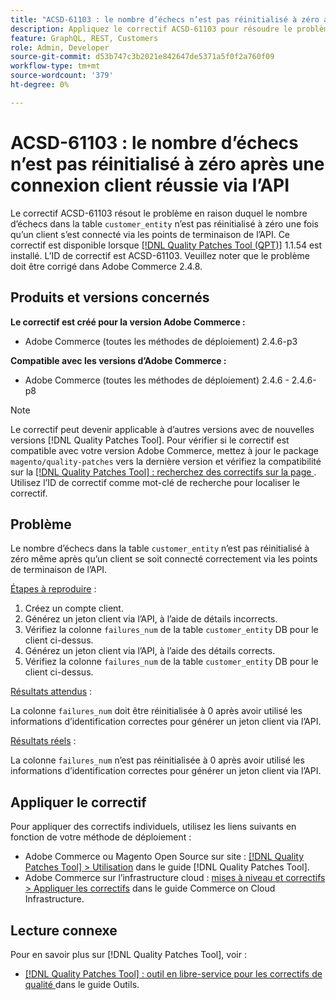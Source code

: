 ```yaml
---
title: "ACSD-61103 : le nombre d’échecs n’est pas réinitialisé à zéro après une connexion client réussie via l’API"
description: Appliquez le correctif ACSD-61103 pour résoudre le problème Adobe Commerce en raison duquel le nombre d’échecs dans la table &grave;customer_entity&grave; n’est pas réinitialisé à zéro une fois qu’un client s’est connecté via les points de terminaison de l’API.
feature: GraphQL, REST, Customers
role: Admin, Developer
source-git-commit: d53b747c3b2021e842647de5371a5f0f2a760f09
workflow-type: tm+mt
source-wordcount: '379'
ht-degree: 0%

---
```



# ACSD-61103 : le nombre d’échecs n’est pas réinitialisé à zéro après une connexion client réussie via l’API

Le correctif ACSD-61103 résout le problème en raison duquel le nombre d’échecs dans la table `customer_entity` n’est pas réinitialisé à zéro une fois qu’un client s’est connecté via les points de terminaison de l’API. Ce correctif est disponible lorsque [[!DNL Quality Patches Tool (QPT)]](/help/tools/quality-patches-tool/quality-patches-tool-to-self-serve-quality-patches.md) 1.1.54 est installé. L’ID de correctif est ACSD-61103. Veuillez noter que le problème doit être corrigé dans Adobe Commerce 2.4.8.

## Produits et versions concernés

**Le correctif est créé pour la version Adobe Commerce :**

* Adobe Commerce (toutes les méthodes de déploiement) 2.4.6-p3

**Compatible avec les versions d’Adobe Commerce :**

* Adobe Commerce (toutes les méthodes de déploiement) 2.4.6 - 2.4.6-p8

>[!NOTE]
>
>Le correctif peut devenir applicable à d’autres versions avec de nouvelles versions [!DNL Quality Patches Tool]. Pour vérifier si le correctif est compatible avec votre version Adobe Commerce, mettez à jour le package `magento/quality-patches` vers la dernière version et vérifiez la compatibilité sur la [[!DNL Quality Patches Tool] : recherchez des correctifs sur la page ](https://experienceleague.adobe.com/tools/commerce-quality-patches/index.html). Utilisez l’ID de correctif comme mot-clé de recherche pour localiser le correctif.

## Problème

Le nombre d’échecs dans la table `customer_entity` n’est pas réinitialisé à zéro même après qu’un client se soit connecté correctement via les points de terminaison de l’API.

<u>Étapes à reproduire</u> :

1. Créez un compte client.
1. Générez un jeton client via l’API, à l’aide de détails incorrects.
1. Vérifiez la colonne `failures_num` de la table `customer_entity` DB pour le client ci-dessus.
1. Générez un jeton client via l’API, à l’aide des détails corrects.
1. Vérifiez la colonne `failures_num` de la table `customer_entity` DB pour le client ci-dessus.

<u>Résultats attendus</u> :

La colonne `failures_num` doit être réinitialisée à 0 après avoir utilisé les informations d’identification correctes pour générer un jeton client via l’API.

<u>Résultats réels</u> :

La colonne `failures_num` n’est pas réinitialisée à 0 après avoir utilisé les informations d’identification correctes pour générer un jeton client via l’API.

## Appliquer le correctif

Pour appliquer des correctifs individuels, utilisez les liens suivants en fonction de votre méthode de déploiement :

* Adobe Commerce ou Magento Open Source sur site : [[!DNL Quality Patches Tool] > Utilisation](/help/tools/quality-patches-tool/usage.md) dans le guide [!DNL Quality Patches Tool].
* Adobe Commerce sur l’infrastructure cloud : [mises à niveau et correctifs > Appliquer les correctifs](https://experienceleague.adobe.com/docs/commerce-cloud-service/user-guide/develop/upgrade/apply-patches.html) dans le guide Commerce on Cloud Infrastructure.

## Lecture connexe

Pour en savoir plus sur [!DNL Quality Patches Tool], voir :

* [[!DNL Quality Patches Tool] : outil en libre-service pour les correctifs de qualité ](/help/tools/quality-patches-tool/quality-patches-tool-to-self-serve-quality-patches.md) dans le guide Outils.

